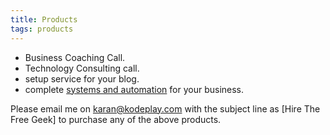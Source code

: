 ```yaml
---
title: Products
tags: products
---
```


* Business Coaching Call.
* Technology Consulting call.
* setup service for your blog.
* complete [systems and automation](http://www.workthesystem.com/) for your business.

Please email me on karan@kodeplay.com with the subject line as [Hire The Free Geek] to purchase any of the above products.
